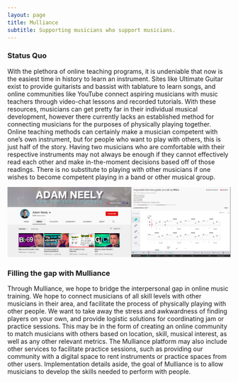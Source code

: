 ```yaml
---
layout: page
title: Mulliance
subtitle: Supporting musicians who support musicians.
---
```


### Status Quo
With the plethora of online teaching programs, it is undeniable that now is the easiest time in history to learn an instrument. Sites like Ultimate Guitar exist to provide guitarists and bassist with tablature to learn songs, and online communities like YouTube connect aspiring musicians with music teachers through video-chat lessons and recorded tutorials. With these resources, musicians can get pretty far in their individual musical development, however there currently lacks an established method for connecting musicians for the purposes of physically playing together. Online teaching methods can certainly make a musician competent with one’s own instrument, but for people who want to play with others, this is just half of the story. Having two musicians who are comfortable with their respective instruments may not always be enough if they cannot effectively read each other and make in-the-moment decisions based off of those readings. There is no substitute to playing with other musicians if one wishes to become competent playing in a band or other musical group.

![Adam Neely, Ultimate Guitar](/img/AN_UG.png)

### Filling the gap with Mulliance
Through Mulliance, we hope to bridge the interpersonal gap in online music training. We hope to connect musicians of all skill levels with other musicians in their area, and facilitate the process of physically playing with other people. We want to take away the stress and awkwardness of finding players on your own, and provide logistic solutions for coordinating jam or practice sessions. This may be in the form of creating an online community to match musicians with others based on location, skill, musical interest, as well as any other relevant metrics. The Mulliance platform may also include other services to facilitate practice sessions, such as providing our community with a digital space to rent instruments or practice spaces from other users. Implementation details aside, the goal of Mulliance is to allow musicians to develop the skills needed to perform with people.
